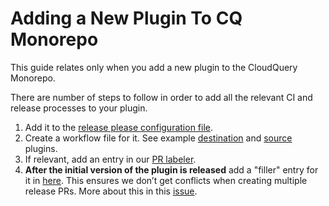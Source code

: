 # Adding a New Plugin To CQ Monorepo

This guide relates only when you add a new plugin to the CloudQuery Monorepo.

There are number of steps to follow in order to add all the relevant CI and release processes to your plugin.

1. Add it to the [release please configuration file](../release-please-config.json).
2. Create a workflow file for it. See example [destination](../.github/workflows/dest_test.yml) and [source](../.github/workflows/source_gcp.yml) plugins.
3. If relevant, add an entry in our [PR labeler](../.github/pr_labeler.yml).
4. **After the initial version of the plugin is released** add a "filler" entry for it in [here](https://github.com/cloudquery/cloudquery/blob/fb690589a1d2b7ed30f90744d156a6e5b0e57d66/.release-please-manifest.json#L29). This ensures we don’t get conflicts when creating multiple release PRs. More about this in this [issue](https://github.com/googleapis/release-please/issues/1502).
